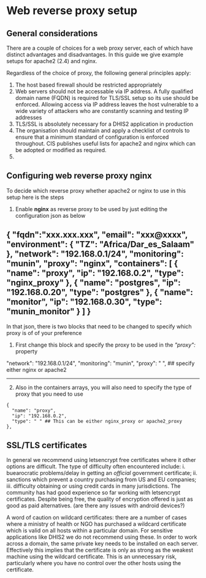 # Web reverse proxy setup

## General considerations
There are a couple of choices for a web proxy server, each of which have distinct
advantages and disadvantages.  In this guide we give example setups for apache2 (2.4)
and nginx.

Regardless of the choice of proxy, the following general principles apply:
1.  The host based firewall should be restricted appropriately
2.  Web servers should not be accessable via IP address.  A fully qualified domain name
(FQDN) is required for TLS/SSL setup so its use should be enforced.  Allowing access via
IP address leaves the host vulnerable to a wide variety of attackers who are constantly
scanning and testing IP addresses
3.  TLS/SSL is absolutely necessary for a DHIS2 application in production
4.  The organisation should maintain and apply a checklist of controls to ensure that a 
minimum standard of configuration is enforced throughout.  CIS publishes useful lists for 
apache2 and nginx which can be adopted or modified as required.
5.  
## Configuring web reverse proxy nginx
To decide which reverse proxy whether apache2 or nginx to use in this setup here is the steps
1. Enable **nginx** as reverse proxy to be used by just editing the configuration json as below

>
   {
  "fqdn":"xxx.xxx.xxx",
  "email": "xxx@xxxx",
  "environment": {
          "TZ": "Africa/Dar_es_Salaam"
  },
  "network": "192.168.0.1/24", 
  "monitoring": "munin",
  "proxy": "nginx",
  "containers": [
    {
      "name": "proxy",
      "ip": "192.168.0.2",
      "type": "nginx_proxy"
    },
    {
      "name": "postgres",
      "ip": "192.168.0.20",
      "type": "postgres"
    },
    { 
      "name": "monitor",
      "ip": "192.168.0.30",
      "type": "munin_monitor"
    }
  ]
}
-------------------------------------------------------------------------------------------------

In that json, there is two blocks that need to be changed to specify which proxy is of of your preference
1. First change this block and specify the proxy to be used in the *"proxy":* property

>
   "network": "192.168.0.1/24", 
   "monitoring": "munin",
   "proxy": " ",   ## specify either nginx or apache2

---------------------------------------------------------------------------------------------------

2. Also in the containers arrays, you will also need to specify the type of proxy that you need to use
>
    {
      "name": "proxy",
      "ip": "192.168.0.2",
      "type": " " ## This can be either nginx_proxy or apache2_proxy
    },

## SSL/TLS certificates
In general we
recommend using letsencrypt free certificates where it other options are difficult.  The 
type of difficulty often encountered include:
i.   buearocratic problems/delay in getting an *official* government certificate;
ii.  sanctions which prevent a country purchasing from US and EU companies; 
iii. difficulty obtaining or using credit cards in many jurisdictions.
The community has had good experience so far working with letsencrypt certificates.  Despite
being free, the quality of encryption offered is just as good as paid alternatives.
(are there any issues with android devices?)

A word of caution on wildcard certificates: there are a number of cases where a ministry of
health or NGO has purchased a wildcard certificate which is valid on all hosts within a particular 
domain.  For sensitive applications like DHIS2 we do not recommend using these.  In order to
work across a domain, the same private key needs to be installed on each server.  Effectively this 
implies that the certificate is only as strong as the weakest machine using the wildcard 
certificate.  This is an unnecessary risk, particularly where you have no control over the other
hosts using the certificate.